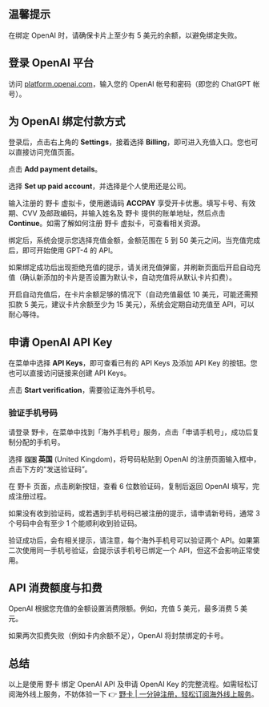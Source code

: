 ## 温馨提示

在绑定 OpenAI 时，请确保卡片上至少有 5 美元的余额，以避免绑定失败。

## 登录 OpenAI 平台

访问 [platform.openai.com](https://platform.openai.com)，输入您的 OpenAI 帐号和密码（即您的 ChatGPT 帐号）。

## 为 OpenAI 绑定付款方式

登录后，点击右上角的 **Settings**，接着选择 **Billing**，即可进入充值入口。您也可以直接访问充值页面。

点击 **Add payment details**。

选择 **Set up paid account**，并选择是个人使用还是公司。

输入注册的 野卡 虚拟卡，使用邀请码 **ACCPAY** 享受开卡优惠。填写卡号、有效期、CVV 及邮政编码，并输入姓名及 野卡 提供的账单地址，然后点击 **Continue**。如需了解如何注册 野卡 虚拟卡，可查看相关资源。

绑定后，系统会提示您选择充值金额，金额范围在 5 到 50 美元之间。当充值完成后，即可开始使用 GPT-4 的 API。

如果绑定成功后出现拒绝充值的提示，请关闭充值弹窗，并刷新页面后开启自动充值（确认新添加的卡片是否设置为默认卡，自动充值将从默认卡片扣费）。

开启自动充值后，在卡片余额足够的情况下（自动充值最低 10 美元，可能还需预扣款 5 美元，建议卡片余额至少为 15 美元），系统会定期自动充值至 API，可以耐心等待。

## 申请 OpenAI API Key

在菜单中选择 **API Keys**，即可查看已有的 API Keys 及添加 API Key 的按钮。您也可以直接访问链接来创建 API Keys。

点击 **Start verification**，需要验证海外手机号。

### 验证手机号码

请登录 野卡，在菜单中找到「海外手机号」服务，点击「申请手机号」，成功后复制分配的手机号。

选择 **🇬🇧 英国** (United Kingdom)，将号码粘贴到 OpenAI 的注册页面输入框中，点击下方的“发送验证码”。

在 野卡 页面，点击刷新按钮，查看 6 位数验证码，复制后返回 OpenAI 填写，完成注册过程。

如果没有收到验证码，或若遇到手机号码已被注册的提示，请申请新号码，通常 3 个号码中会有至少 1 个能顺利收到验证码。

验证成功后，会有相关提示，请注意，每个海外手机号可以验证两个 API。如果第二次使用同一手机号验证，会提示该手机号已绑定一个 API，但这不会影响正常使用。

## API 消费额度与扣费

OpenAI 根据您充值的金额设置消费限额。例如，充值 5 美元，最多消费 5 美元。

如果两次扣费失败（例如卡内余额不足），OpenAI 将封禁绑定的卡号。

## 总结

以上是使用 野卡 绑定 OpenAI API 及申请 OpenAI Key 的完整流程。如需轻松订阅海外线上服务，不妨体验一下 👉 [野卡 | 一分钟注册，轻松订阅海外线上服务](https://bit.ly/bewildcard)。